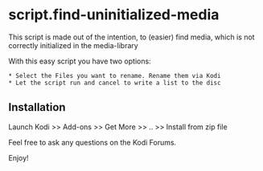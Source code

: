 # script.find-uninitialized-media

This script is made out of the intention, to (easier) find media, which is not correctly initialized in the media-library

With this easy script you have two options:

	* Select the Files you want to rename. Rename them via Kodi
	* Let the script run and cancel to write a list to the disc


## Installation

Launch Kodi >> Add-ons >> Get More >> .. >> Install from zip file

Feel free to ask any questions on the Kodi Forums.

Enjoy!
